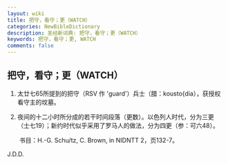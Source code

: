 ```yaml
---
layout: wiki
title: 把守，看守；更（WATCH）
categories: NewBibleDictionary
description: 圣经新词典: 把守，看守；更（WATCH）
keywords: 把守，看守；更, WATCH
comments: false
---
```


## 把守，看守；更（WATCH）

1. 太廿七65所提到的把守（RSV 作 'guard'）兵士（腊：kousto{dia），获授权看守主的坟墓。

2. 夜间的十二小时所分成的若干时间段落（更数）。以色列人时代，分为三更（士七19）；新约时代似乎采用了罗马人的做法，分为四更（参：可六48）。

　　书目：H.-G. Schu/tz, C. Brown, in NIDNTT 2，页132-7。

J.D.D.








